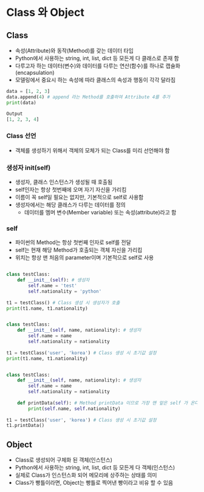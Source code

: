 # Class 와 Object  

## Class  
- 속성(Attribute)와 동작(Method)를 갖는 데이터 타입  
- Python에서 사용하는 string, int, list, dict 등 모든게 다 클래스로 존재 함  
- 다루고자 하는 데이터(변수)와 데이터를 다루는 연산(함수)를 하나로 캡슐화(encapsulation)  
- 모델링에서 중요시 하는 속성에 따라 클래스의 속성과 행동이 각각 달라짐  

```python
data = [1, 2, 3]
data.append(4) # append 라는 Method를 호출하여 Attribute 4를 추가
print(data)

Output
[1, 2, 3, 4]
```

### Class 선언  
- 객체를 생성하기 위해서 객체의 모체가 되는 Class를 미리 선언해야 함  

### 생성자 __init__(self)  
- 생성자, 클래스 인스턴스가 생성될 때 호출됨  
- self인자는 항상 첫번째에 오며 자기 자신을 가리킴  
- 이름이 꼭 self일 필요는 없지만, 기본적으로 self로 사용함  
- 생성자에서는 해당 클래스가 다루는 데이터를 정의  
  - 데이터를 멤머 변수(Member variable) 또는 속성(attribute)라고 함  

### self  
- 파이썬의 Method는 항상 첫번째 인자로 self를 전달  
- self는 현재 해당 Method가 호출되는 객체 자신을 가리킴  
- 위치는 항상 맨 처음의 parameter이며 기본적으로 self로 사용  

```python

class testClass:
    def __init__(self): # 생성자
        self.name = 'test'
        self.nationality = 'python'
        
t1 = testClass() # Class 생성 시 생성자가 호출
print(t1.name, t1.nationality)


class testClass:
    def __init__(self, name, nationality): # 생성자
        self.name = name
        self.nationality = nationality
        
t1 = testClass('user', 'korea') # Class 생성 시 초기값 설정
print(t1.name, t1.nationality)


class testClass:
    def __init__(self, name, nationality): # 생성자
        self.name = name
        self.nationality = nationality
        
    def printData(self): # Method printData 이므로 가장 맨 앞은 self 가 온다.
        print(self.name, self.nationality)
        
t1 = testClass('user', 'korea') # Class 생성 시 초기값 설정
t1.printData()

```

## Object  
- Class로 생성되어 구체화 된 객체(인스턴스)  
- Python에서 사용하는 string, int, list, dict 등 모든게 다 객체(인스턴스)  
- 실제로 Class가 인스턴스화 되어 메모리에 상주하는 상태를 의미  
- Class가 빵틀이라면, Object는 빵틀로 찍어낸 빵이라고 비유 할 수 있음  



